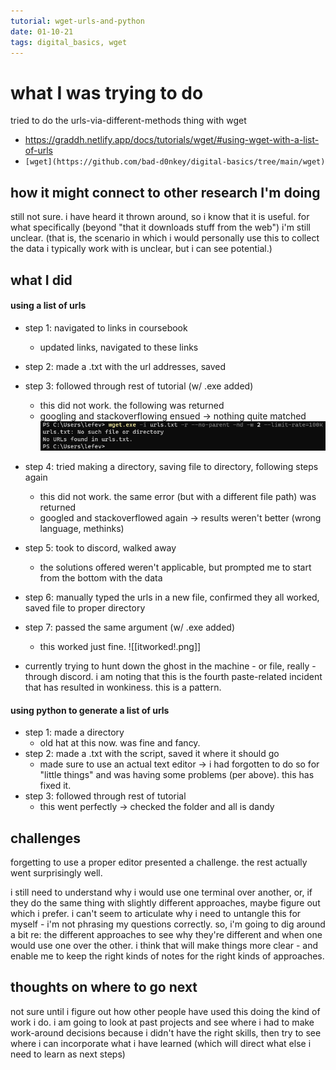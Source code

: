 ```yaml
---
tutorial: wget-urls-and-python
date: 01-10-21
tags: digital_basics, wget
---
```


# what I was trying to do

tried to do the urls-via-different-methods thing with wget
+ https://graddh.netlify.app/docs/tutorials/wget/#using-wget-with-a-list-of-urls
+ `[wget](https://github.com/bad-d0nkey/digital-basics/tree/main/wget)`

## how it might connect to other research I'm doing

still not sure. i have heard it thrown around, so i know that it is useful. for what specifically (beyond "that it downloads stuff from the web") i'm still unclear. (that is, the scenario in which i would personally use this to collect the data i typically work with is unclear, but i can see potential.)

## what I did

#### using a list of urls
+ step 1: navigated to links in coursebook
	+ updated links, navigated to these links

+ step 2: made a .txt with the url addresses, saved

+ step 3: followed through rest of tutorial (w/ .exe added)
	+ this did not work. the following was returned
	+ googling and stackoverflowing ensued -> nothing quite matched 
![wget_error_urls](wget_error_urls.png)

+ step 4: tried making a directory, saving file to directory, following steps again
	+ this did not work. the same error (but with a different file path) was returned
	+ googled and stackoverflowed again -> results weren't better (wrong language, methinks)

+ step 5: took to discord, walked away
	+ the solutions offered weren't applicable, but prompted me to start from the bottom with the data

+ step 6: manually typed the urls in a new file, confirmed they all worked, saved file to proper directory

+ step 7: passed the same argument (w/ .exe added) 
	+ this worked just fine. 
![[itworked!.png]]
+ currently trying to hunt down the ghost in the machine - or file, really - through discord. i am noting that this is the fourth paste-related incident that has resulted in wonkiness. this is a pattern. 

#### using python to generate a list of urls
+ step 1: made a directory
	+ old hat at this now. was fine and fancy.
+ step 2: made a .txt with the script, saved it where it should go
	+ made sure to use an actual text editor -> i had forgotten to do so for "little things" and was having some problems (per above). this has fixed it.
+ step 3: followed through rest of tutorial
	+ this went perfectly -> checked the folder and all is dandy

## challenges 

forgetting to use a proper editor presented a challenge. the rest actually went surprisingly well. 

i still need to understand why i would use one terminal over another, or, if they do the same thing with slightly different approaches, maybe figure out which i prefer. i can't seem to articulate why i need to untangle this for myself - i'm not phrasing my questions correctly. so, i'm going to dig around a bit re: the different approaches to see why they're different and when one would use one over the other. i think that will make things more clear - and enable me to keep the right kinds of notes for the right kinds of approaches. 

## thoughts on where to go next

not sure until i figure out how other people have used this doing the kind of work i do. i am going to look at past projects and see where i had to make work-around decisions because i didn't have the right skills, then try to see where i can incorporate what i have learned (which will direct what else i need to learn as next steps)
